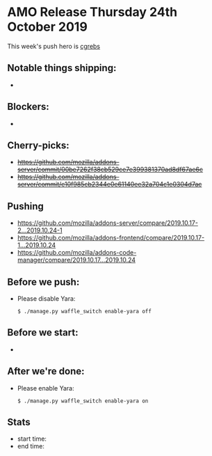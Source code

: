 # AMO Release Thursday 24th October 2019

This week's push hero is [cgrebs](https://github.com/EnTeQuAk)

## Notable things shipping:

*

## Blockers:

*

## Cherry-picks:

* ~~https://github.com/mozilla/addons-server/commit/00be7262f38cb529ce7e399381370ad8df67ae6c~~
* ~~https://github.com/mozilla/addons-server/commit/e10f985cb2344e0e61140ee32a704c1e0304d7ac~~

## Pushing

- https://github.com/mozilla/addons-server/compare/2019.10.17-2...2019.10.24-1
- https://github.com/mozilla/addons-frontend/compare/2019.10.17-1...2019.10.24
- https://github.com/mozilla/addons-code-manager/compare/2019.10.17...2019.10.24

## Before we push:

* Please disable Yara:

    ```
    $ ./manage.py waffle_switch enable-yara off
    ```

## Before we start:

*

## After we're done:

* Please enable Yara:

    ```
    $ ./manage.py waffle_switch enable-yara on
    ```

## Stats

- start time:
- end time:
